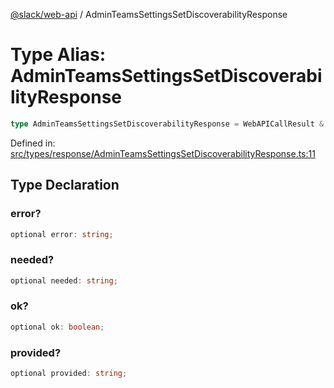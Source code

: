 [@slack/web-api](../index.md) / AdminTeamsSettingsSetDiscoverabilityResponse

# Type Alias: AdminTeamsSettingsSetDiscoverabilityResponse

```ts
type AdminTeamsSettingsSetDiscoverabilityResponse = WebAPICallResult & object;
```

Defined in: [src/types/response/AdminTeamsSettingsSetDiscoverabilityResponse.ts:11](https://github.com/slackapi/node-slack-sdk/blob/main/packages/web-api/src/types/response/AdminTeamsSettingsSetDiscoverabilityResponse.ts#L11)

## Type Declaration

### error?

```ts
optional error: string;
```

### needed?

```ts
optional needed: string;
```

### ok?

```ts
optional ok: boolean;
```

### provided?

```ts
optional provided: string;
```
